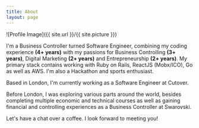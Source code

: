 ```yaml
---
title: About
layout: page
---
```


![Profile Image]({{ site.url }}/{{ site.picture }})

<div class='description'>
  <p>
    I'm a Business Controller turned Software Engineer, combining my coding experience <strong>(4+ years)</strong> with my passions for Business Controlling <strong>(3+ years)</strong>, Digital Marketing <strong>(2+ years)</strong> and Entrepreneurship <strong>(2+ years)</strong>. My primary stack contains working with Ruby on Rails, ReactJS (Mobx/ICO), Go as well as AWS. I'm also a Hackathon and sports enthusiast.
  </p>
  <p>
    Based in London, I'm currently working as a Software Engineer at Cutover.
  </p>
  <p>
    Before London, I was exploring various parts around the world, besides completing multiple economic and technical courses as well as gaining financial and controlling experiences as a Business Controller at Swarovski.
  </p>
  <p>
    Let's have a chat over a coffee. I look forward to meeting you!
  </p>
<div>
